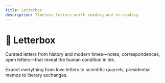 ```yaml
---
title: Letterbox
description: Timeless letters worth reading and re-reading
---
```


# 💌 Letterbox

Curated letters from history and modern times—notes, correspondences, open letters—that reveal the human condition in ink.

Expect everything from love letters to scientific quarrels, presidential memos to literary exchanges.
